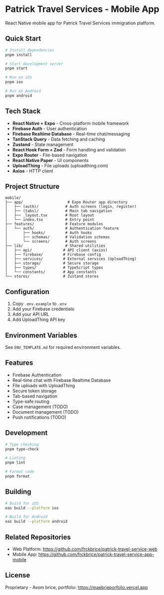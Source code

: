 # Patrick Travel Services - Mobile App 

React Native mobile app for Patrick Travel Services immigration platform.

##  Quick Start

```bash
# Install dependencies
pnpm install

# Start development server
pnpm start

# Run on iOS
pnpm ios

# Run on Android  
pnpm android
```

##  Tech Stack

- **React Native + Expo** - Cross-platform mobile framework
- **Firebase Auth** - User authentication
- **Firebase Realtime Database** - Real-time chat/messaging
- **TanStack Query** - Data fetching and caching
- **Zustand** - State management
- **React Hook Form + Zod** - Form handling and validation
- **Expo Router** - File-based navigation
- **React Native Paper** - UI components
- **UploadThing** - File uploads (uploadthing.com)
- **Axios** - HTTP client

##  Project Structure

```
mobile/
├── app/                    # Expo Router app directory
│   ├── (auth)/            # Auth screens (login, register)
│   ├── (tabs)/            # Main tab navigation
│   ├── _layout.tsx        # Root layout
│   └── index.tsx          # Entry point
├── features/              # Feature modules
│   └── auth/              # Authentication feature
│       ├── hooks/         # Auth hooks
│       ├── schemas/       # Validation schemas
│       └── screens/       # Auth screens
├── lib/                   # Shared utilities
│   ├── api/              # API client (axios)
│   ├── firebase/         # Firebase config
│   ├── services/         # External services (UploadThing)
│   ├── storage/          # Secure storage
│   ├── types/            # TypeScript types
│   └── constants/        # App constants
└── stores/               # Zustand stores
```

##  Configuration

1. Copy `.env.example` to `.env`
2. Add your Firebase credentials
3. Add your API URL
4. Add UploadThing API key

##  Environment Variables

See `ENV_TEMPLATE.md` for required environment variables.

##  Features

-  Firebase Authentication
-  Real-time chat with Firebase Realtime Database
-  File uploads with UploadThing
-  Secure token storage
-  Tab-based navigation
-  Type-safe routing
-  Case management (TODO)
-  Document management (TODO)
-  Push notifications (TODO)

##  Development

```bash
# Type checking
pnpm type-check

# Linting
pnpm lint

# Format code
pnpm format
```

##  Building

```bash
# Build for iOS
eas build --platform ios

# Build for Android
eas build --platform android
```

##  Related Repositories

- Web Platform: https://github.com/frckbrice/patrick-travel-service-web
- Mobile App: https://github.com/frckbrice/patrick-travel-service-app-mobile

##  License

Proprietary - Avom brice, 
portfolio: https://maebrieporfolio.vercel.app

